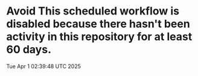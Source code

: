 # Avoid This scheduled workflow is disabled because there hasn't been activity in this repository for at least 60 days.
Tue Apr  1 02:39:48 UTC 2025

